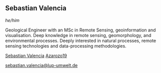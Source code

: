 ## Sebastian Valencia
*he/him*

Geological Engineer with an MSc in Remote Sensing, geoinformation and visualisation. Deep knowledge in remote sensing, geomorphology, and environmental processes. Deeply interested in natural processes, remote sensing technologies and data-processing methodologies.

<i class="fa-brands fa-linkedin"></i> [Sebastian Valencia](https://www.linkedin.com/in/juan-sebastian-valencia-906436145/)
<i class="fa-brands fa-github"></i> [Azarozo19](https://github.com/Azarozo19)

<i class="fa-solid fa-envelope"></i> [sebastian.valencia@lup-umwelt.de](mailto:sebastian.valencia@lup-umwelt.de)

